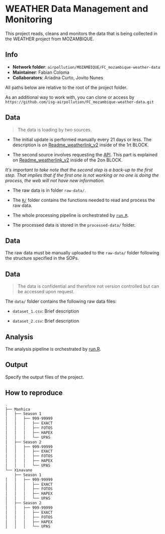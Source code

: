 # WEATHER Data Management and Monitoring

This project reads, cleans and monitors the data that is being collected in the WEATHER project from MOZAMBIQUE.

## Info

* **Network folder**: `airpollution/MOZAMBIQUE/FC_mozambique-weather-data`
* **Maintainer**: Fabian Coloma
* **Collaborators**: Ariadna Curto, Jovito Nunes

All paths below are relative to the root of the project folder. 

As an additional way to work with, you can clone or access by `https://github.com/isg-airpollution/FC_mozambique-weather-data.git`

## Data 

> The data is loading by two sources. 

- The initial update is performed manually every 21 days or less.  The description is on [Readme_weatherlink_v2](../main/documents/) inside of the 1rt BLOCK.

- The second source involves requesting the [API](https://www.weatherlink.com/). This part is explained on [Readme_weatherlink_v2](../main/documents/) inside of the 2on BLOCK.

*It's important to take note that the second step is a back-up to the first step. That implies that if the first one is not working or no one is doing the process, the web will not have new information.*


* The raw data is in folder `raw-data/`.

* The [`R/`](R) folder contains the functions needed to read and process the raw data.

* The whole processing pipeline is orchestrated by [`run.R`](run.R).

* The processed data is stored in the `processed-data/` folder.

## Data

The raw data must be manually uploaded to the `raw-data/` folder following the structure specified in the SOPs.

## Data

> The data is confidential and therefore not version controlled but can be accessed upon request.

The `data/` folder contains the following raw data files:

* `dataset_1.csv`: Brief description

* `dataset_2.csv`: Brief description

## Analysis

The analysis pipeline is orchestrated by [run.R](run.R).

## Output

Specify the output files of the project.

## How to reproduce


``` bash
.
├── Manhica
│   ├── Season 1
│   │   ├── 999-99999
│   │   │   ├── EXACT
│   │   │   ├── FOTOS
│   │   │   ├── HAPEX
│   │   │   └── UPAS
│   ├── Season 2
│   │   ├── 999-99999
│   │   │   ├── EXACT
│   │   │   ├── FOTOS
│   │   │   ├── HAPEX
│   │   │   └── UPAS
└── Xinavane
    ├── Season 1
│   │   ├── 999-99999
│   │   │   ├── EXACT
│   │   │   ├── FOTOS
│   │   │   ├── HAPEX
│   │   │   └── UPAS
│   ├── Season 2
│   │   ├── 999-99999
│   │   │   ├── EXACT
│   │   │   ├── FOTOS
│   │   │   ├── HAPEX
│   │   │   └── UPAS

```


